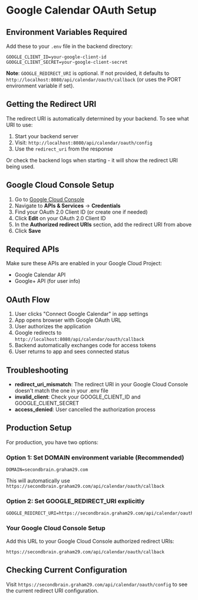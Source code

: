 # Google Calendar OAuth Setup

## Environment Variables Required

Add these to your `.env` file in the backend directory:

```env
GOOGLE_CLIENT_ID=your-google-client-id
GOOGLE_CLIENT_SECRET=your-google-client-secret
```

**Note**: `GOOGLE_REDIRECT_URI` is optional. If not provided, it defaults to `http://localhost:8080/api/calendar/oauth/callback` (or uses the PORT environment variable if set).

## Getting the Redirect URI

The redirect URI is automatically determined by your backend. To see what URI to use:

1. Start your backend server
2. Visit: `http://localhost:8080/api/calendar/oauth/config`
3. Use the `redirect_uri` from the response

Or check the backend logs when starting - it will show the redirect URI being used.

## Google Cloud Console Setup

1. Go to [Google Cloud Console](https://console.cloud.google.com/)
2. Navigate to **APIs & Services** → **Credentials**
3. Find your OAuth 2.0 Client ID (or create one if needed)
4. Click **Edit** on your OAuth 2.0 Client ID
5. In the **Authorized redirect URIs** section, add the redirect URI from above
6. Click **Save**

## Required APIs

Make sure these APIs are enabled in your Google Cloud Project:
- Google Calendar API
- Google+ API (for user info)

## OAuth Flow

1. User clicks "Connect Google Calendar" in app settings
2. App opens browser with Google OAuth URL
3. User authorizes the application
4. Google redirects to `http://localhost:8080/api/calendar/oauth/callback`
5. Backend automatically exchanges code for access tokens
6. User returns to app and sees connected status

## Troubleshooting

- **redirect_uri_mismatch**: The redirect URI in your Google Cloud Console doesn't match the one in your .env file
- **invalid_client**: Check your GOOGLE_CLIENT_ID and GOOGLE_CLIENT_SECRET
- **access_denied**: User cancelled the authorization process

## Production Setup

For production, you have two options:

### Option 1: Set DOMAIN environment variable (Recommended)
```env
DOMAIN=secondbrain.graham29.com
```
This will automatically use `https://secondbrain.graham29.com/api/calendar/oauth/callback`

### Option 2: Set GOOGLE_REDIRECT_URI explicitly
```env
GOOGLE_REDIRECT_URI=https://secondbrain.graham29.com/api/calendar/oauth/callback
```

### Your Google Cloud Console Setup
Add this URL to your Google Cloud Console authorized redirect URIs:
```
https://secondbrain.graham29.com/api/calendar/oauth/callback
```

## Checking Current Configuration

Visit `https://secondbrain.graham29.com/api/calendar/oauth/config` to see the current redirect URI configuration.